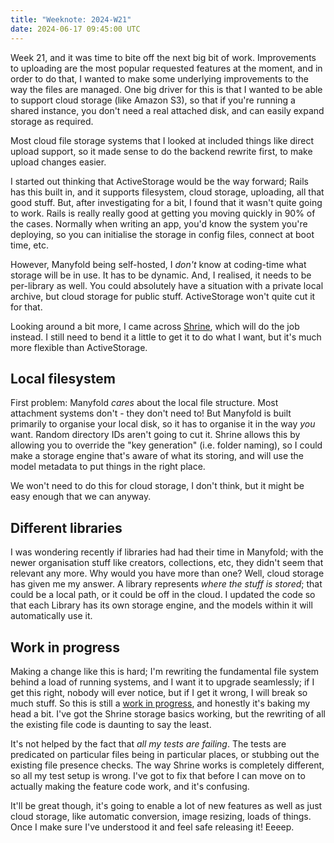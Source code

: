 ```yaml
---
title: "Weeknote: 2024-W21"
date: 2024-06-17 09:45:00 UTC
---
```

Week 21, and it was time to bite off the next big bit of work. Improvements to uploading are the most popular requested features at the moment, and in order to do that, I wanted to make some underlying improvements to the way the files are managed. One big driver for this is that I wanted to be able to support cloud storage (like Amazon S3), so that if you're running a shared instance, you don't need a real attached disk, and can easily expand storage as required.

Most cloud file storage systems that I looked at included things like direct upload support, so it made sense to do the backend rewrite first, to make upload changes easier.

I started out thinking that ActiveStorage would be the way forward; Rails has this built in, and it supports filesystem, cloud storage, uploading, all that good stuff. But, after investigating for a bit, I found that it wasn't quite going to work. Rails is really really good at getting you moving quickly in 90% of the cases. Normally when writing an app, you'd know the system you're deploying, so you can initialise the storage in config files, connect at boot time, etc.

However, Manyfold being self-hosted, I *don't* know at coding-time what storage will be in use. It has to be dynamic. And, I realised, it needs to be per-library as well. You could absolutely have a situation with a private local archive, but cloud storage for public stuff. ActiveStorage won't quite cut it for that.

Looking around a bit more, I came across [Shrine](https://shrinerb.com/), which will do the job instead. I still need to bend it a little to get it to do what I want, but it's much more flexible than ActiveStorage.

## Local filesystem

First problem: Manyfold *cares* about the local file structure. Most attachment systems don't - they don't need to! But Manyfold is built primarily to organise your local disk, so it has to organise it in the way *you* want. Random directory IDs aren't going to cut it. Shrine allows this by allowing you to override the "key generation" (i.e. folder naming), so I could make a storage engine that's aware of what its storing, and will use the model metadata to put things in the right place.

We won't need to do this for cloud storage, I don't think, but it might be easy enough that we can anyway.

## Different libraries

I was wondering recently if libraries had had their time in Manyfold; with the newer organisation stuff like creators, collections, etc, they didn't seem that relevant any more. Why would you have more than one? Well, cloud storage has given me my answer. A library represents *where the stuff is stored*; that could be a local path, or it could be off in the cloud. I updated the code so that each Library has its own storage engine, and the models within it will automatically use it.

## Work in progress

Making a change like this is hard; I'm rewriting the fundamental file system behind a load of running systems, and I want it to upgrade seamlessly; if I get this right, nobody will ever notice, but if I get it wrong, I will break so much stuff. So this is still a [work in progress](https://github.com/manyfold3d/manyfold/pull/2198), and honestly it's baking my head a bit. I've got the Shrine storage basics working, but the rewriting of all the existing file code is daunting to say the least.

It's not helped by the fact that *all my tests are failing*. The tests are predicated on particular files being in particular places, or stubbing out the existing file presence checks. The way Shrine works is completely different, so all my test setup is wrong. I've got to fix that before I can move on to actually making the feature code work, and it's confusing.

It'll be great though, it's going to enable a lot of new features as well as just cloud storage, like automatic conversion, image resizing, loads of things. Once I make sure I've understood it and feel safe releasing it! Eeeep.
